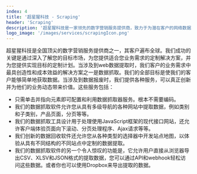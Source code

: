 ```yaml
---
index: 4
title: '超星猩科技 - Scraping'
header: 'Scraping'
description: '超星猩科技是一家领先的数字营销服务提供商，致力于为潜在客户的网络数据提取需求创造增值解决方案。'
logo_image: '/images/services/scrapingIcon.png'
---
```


超星猩科技是全国顶尖的数字营销服务提供商之一，其客户遍布全球。我们成功的关键是通过深入了解您的目标市场，为您提供适合您业务需求的定制解决方案，并为您提供实现目标的定制计划。当涉及到web数据提取时，我们客户的业务需求中最具创造性和成本效益的解决方案之一是数据抓取。我们的全部目标是使我们的客户能够简单地获取数据。当涉及到数据报废时，我们提供各种服务，可以真正创新并为他们的业务动态带来价值。这些服务包括：

- 只需单击并指向元素即可配置和利用数据抓取器服务。根本不需要编码。
- 我们的数据抓取软件允许您从具有多级导航的各种网站中提取数据，例如类别和子类别，产品页面，分页等等。
- 我们的数据抓取工具设计用于处理使用JavaScript框架的现代接口网站，还允许客户端体验页面向下滚动、分页处理程序、Ajax请求等等。
- 我们创新的数据回收软件还允许您从各种类型的选择器中开发站点地图，以体验从具有不同结构的不同站点中定制的数据提取。
- 我们的数据抓取软件的另一个令人惊叹的功能是，它允许用户直接从浏览器导出CSV、XLSV和JSON格式的提取数据，您可以通过API和webhook轻松访问这些数据。或者你也可以使用Dropbox来导出提取的数据。
